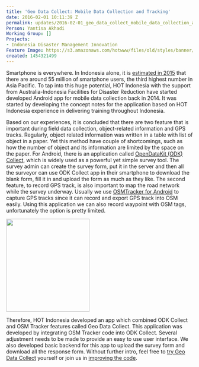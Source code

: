 ```yaml
---
title: 'Geo Data Collect: Mobile Data Collection and Tracking'
date: 2016-02-01 10:11:39 Z
permalink: updates/2016-02-01_geo_data_collect_mobile_data_collection_and_tracking
Person: Yantisa Akhadi
Working Group: []
Projects:
- Indonesia Disaster Management Innovation
Feature Image: https://s3.amazonaws.com/hotwww/files/old/styles/banner/public/GeoDataCollect.PNG
created: 1454321499
---
```


<p>Smartphone is everywhere. In Indonesia alone, it is <a href="http://www.emarketer.com/Article/Asia-Pacific-Boasts-More-Than-1-Billion-Smartphone-Users/1012984" target="_blank">estimated in 2015</a> that there are around 55 million of smartphone users, the third highest number in Asia Pacific. To tap into this huge potential, HOT Indonesia with the support from Australia-Indonesia Facilities for Disaster Reduction have started developed Android app for mobile data collection back in 2014. It was started by developing the concept notes for the application based on HOT Indonesia experience in delivering training throughout Indonesia.</p><p>Based on our experiences, it is concluded that there are two feature that is important during field data collection, object-related information and GPS tracks. Regularly, object related information was written in a table with list of object in a paper. Yet this method have couple of shortcomings, such as how the number of object and its information are limited by the space on the paper. For Android, there is an application called <a href="https://opendatakit.org/use/collect/" target="_blank">OpenDataKit (ODK) Collect</a>, which is widely used as a powerful yet simple survey tool. The survey admin can create the survey form, put it in the server and then all the surveyor can use ODK Collect app in their smartphone to download the blank form, fill it in and upload the form as much as they like. The second feature, to record GPS track, is also important to map the road network while the survey underway. Usually we use <a href="https://play.google.com/store/apps/details?id=me.guillaumin.android.osmtracker&amp;hl=en" target="_blank">OSMTracker for Android</a> to capture GPS tracks since it can record and export GPS track into OSM easily. Using this application we can also record waypoint with OSM tags, unfortunately the option is pretty limited.&nbsp;</p><p><a title="GeoDataCollect @ Play Store" href="https://play.google.com/store/apps/details?id=hosm.odk.collect.android&amp;hl=en" target="_blank"><img class="image-medium" title="GeoDataCollect" src="https://s3.amazonaws.com/hotwww/files/old/styles/medium/public/GeoDataCollect.PNG?itok=NaYLJoqA" alt="" style="width:225px;height:250px"></a></p><p>Therefore, HOT Indonesia developed an app which combined ODK Collect and OSM Tracker features called Geo Data Collect. This application was developed by integrating OSM Tracker code into ODK Collect. Several adjustment needs to be made to provide an easy to use user interface. We also developed basic backend for this app to upload the survey form and download all the response form. Without further intro, feel free to <a href="https://play.google.com/store/apps/details?id=hosm.odk.collect.android&amp;hl=en" target="_blank">try Geo Data Collect</a> yourself or join us in <a href="https://github.com/hotosm/Geo-Data-Collect" target="_blank">improving the code</a>.</p><p>&nbsp;</p>
